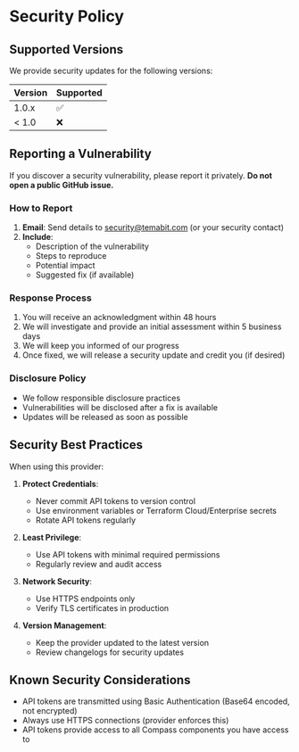 # Security Policy

## Supported Versions

We provide security updates for the following versions:

| Version | Supported          |
| ------- | ------------------ |
| 1.0.x   | :white_check_mark: |
| < 1.0   | :x:                |

## Reporting a Vulnerability

If you discover a security vulnerability, please report it privately. **Do not open a public GitHub issue.**

### How to Report

1. **Email**: Send details to security@temabit.com (or your security contact)
2. **Include**:
   - Description of the vulnerability
   - Steps to reproduce
   - Potential impact
   - Suggested fix (if available)

### Response Process

1. You will receive an acknowledgment within 48 hours
2. We will investigate and provide an initial assessment within 5 business days
3. We will keep you informed of our progress
4. Once fixed, we will release a security update and credit you (if desired)

### Disclosure Policy

- We follow responsible disclosure practices
- Vulnerabilities will be disclosed after a fix is available
- Updates will be released as soon as possible

## Security Best Practices

When using this provider:

1. **Protect Credentials**:
   - Never commit API tokens to version control
   - Use environment variables or Terraform Cloud/Enterprise secrets
   - Rotate API tokens regularly

2. **Least Privilege**:
   - Use API tokens with minimal required permissions
   - Regularly review and audit access

3. **Network Security**:
   - Use HTTPS endpoints only
   - Verify TLS certificates in production

4. **Version Management**:
   - Keep the provider updated to the latest version
   - Review changelogs for security updates

## Known Security Considerations

- API tokens are transmitted using Basic Authentication (Base64 encoded, not encrypted)
- Always use HTTPS connections (provider enforces this)
- API tokens provide access to all Compass components you have access to


